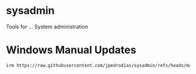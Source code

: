 # sysadmin
Tools for ... System administration



# Windows Manual Updates
```bash
irm https://raw.githubusercontent.com/jpedrodias/sysadmin/refs/heads/main/windows/win_updates.ps1 | iex
```
